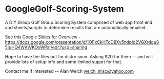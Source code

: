 # GoogleGolf-Scoring-System
A DIY Group Golf Group Scoring System comprised of web app front end and sheets/scripts to determine results that are automatically emailed.

See this Google Slides for Overview -  https://docs.google.com/presentation/d/1OFxCkHToD8Xv5ndpid2VGXrdgu85IuHQ4WKWKOxWPaI/edit?usp=sharing

Hope to have the files out for distro soon.  Asking $20 for them -- and will provide lots of setup info and some limited supprt for that.

Contact me if interested -- Alan Welch  welch_misc@yahoo.com

